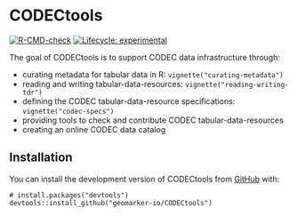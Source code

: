 # CODECtools

<!-- badges: start -->
[![R-CMD-check](https://github.com/geomarker-io/CODECtools/actions/workflows/R-CMD-check.yaml/badge.svg)](https://github.com/geomarker-io/CODECtools/actions/workflows/R-CMD-check.yaml)
[![Lifecycle: experimental](https://img.shields.io/badge/lifecycle-experimental-orange.svg)](https://lifecycle.r-lib.org/articles/stages.html#experimental)
<!-- badges: end -->

The goal of CODECtools is to support CODEC data infrastructure through:

- curating metadata for tabular data in R: `vignette("curating-metadata")`
- reading and writing tabular-data-resources: `vignette("reading-writing-tdr")`
- defining the CODEC tabular-data-resource specifications: `vignette("codec-specs")`
- providing tools to check and contribute CODEC tabular-data-resources
- creating an online CODEC data catalog

## Installation

You can install the development version of CODECtools from [GitHub](https://github.com/) with:

```
# install.packages("devtools")
devtools::install_github("geomarker-io/CODECtools")
```
